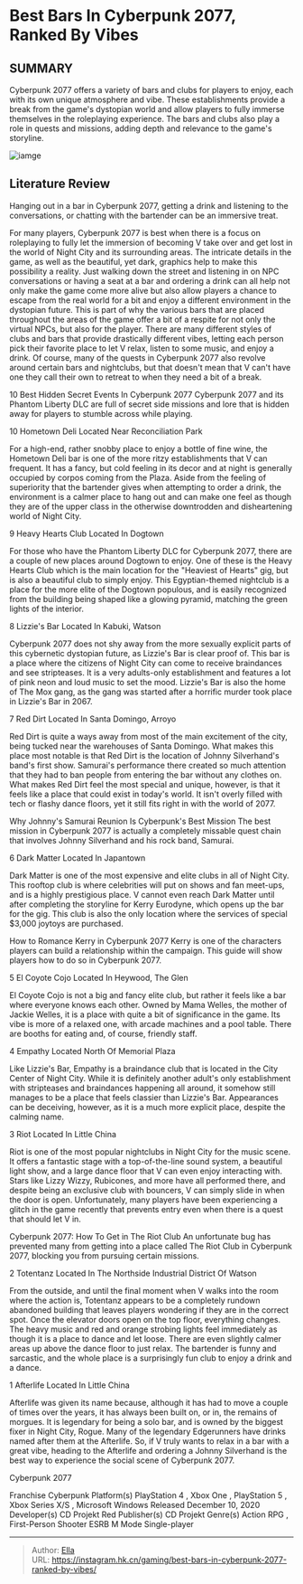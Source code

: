 # Best Bars In Cyberpunk 2077, Ranked By Vibes


## SUMMARY 


Cyberpunk 2077
 offers a variety of bars and clubs for players to enjoy, each with its own unique atmosphere and vibe. 
 These establishments provide a break from the game&#39;s dystopian world and allow players to fully immerse themselves in the roleplaying experience. 
 The bars and clubs also play a role in quests and missions, adding depth and relevance to the game&#39;s storyline. 

![iamge](https://static1.srcdn.com/wordpress/wp-content/uploads/2023/12/cyberpunk-2077-image-collage-of-bars.jpg)

## Literature Review

Hanging out in a bar in Cyberpunk 2077, getting a drink and listening to the conversations, or chatting with the bartender can be an immersive treat.




For many players, Cyberpunk 2077 is best when there is a focus on roleplaying to fully let the immersion of becoming V take over and get lost in the world of Night City and its surrounding areas. The intricate details in the game, as well as the beautiful, yet dark, graphics help to make this possibility a reality. Just walking down the street and listening in on NPC conversations or having a seat at a bar and ordering a drink can all help not only make the game come more alive but also allow players a chance to escape from the real world for a bit and enjoy a different environment in the dystopian future.
This is part of why the various bars that are placed throughout the areas of the game offer a bit of a respite for not only the virtual NPCs, but also for the player. There are many different styles of clubs and bars that provide drastically different vibes, letting each person pick their favorite place to let V relax, listen to some music, and enjoy a drink. Of course, many of the quests in Cyberpunk 2077 also revolve around certain bars and nightclubs, but that doesn&#39;t mean that V can&#39;t have one they call their own to retreat to when they need a bit of a break.
            
 
 10 Best Hidden Secret Events In Cyberpunk 2077 
Cyberpunk 2077 and its Phantom Liberty DLC are full of secret side missions and lore that is hidden away for players to stumble across while playing.












 








 10  Hometown Deli 
Located Near Reconciliation Park


 







For a high-end, rather snobby place to enjoy a bottle of fine wine, the Hometown Deli bar is one of the more ritzy establishments that V can frequent. It has a fancy, but cold feeling in its decor and at night is generally occupied by corpos coming from the Plaza. Aside from the feeling of superiority that the bartender gives when attempting to order a drink, the environment is a calmer place to hang out and can make one feel as though they are of the upper class in the otherwise downtrodden and disheartening world of Night City.





 9  Heavy Hearts Club 
Located In Dogtown
        

For those who have the Phantom Liberty DLC for Cyberpunk 2077, there are a couple of new places around Dogtown to enjoy. One of these is the Heavy Hearts Club which is the main location for the &#34;Heaviest of Hearts&#34; gig, but is also a beautiful club to simply enjoy. This Egyptian-themed nightclub is a place for the more elite of the Dogtown populous, and is easily recognized from the building being shaped like a glowing pyramid, matching the green lights of the interior.





 8  Lizzie&#39;s Bar 
Located In Kabuki, Watson
        

Cyberpunk 2077 does not shy away from the more sexually explicit parts of this cybernetic dystopian future, as Lizzie&#39;s Bar is clear proof of. This bar is a place where the citizens of Night City can come to receive braindances and see stripteases. It is a very adults-only establishment and features a lot of pink neon and loud music to set the mood. Lizzie&#39;s Bar is also the home of The Mox gang, as the gang was started after a horrific murder took place in Lizzie&#39;s Bar in 2067.





 7  Red Dirt 
Located In Santa Domingo, Arroyo
        

Red Dirt is quite a ways away from most of the main excitement of the city, being tucked near the warehouses of Santa Domingo. What makes this place most notable is that Red Dirt is the location of Johnny Silverhand&#39;s band&#39;s first show. Samurai&#39;s performance there created so much attention that they had to ban people from entering the bar without any clothes on. What makes Red Dirt feel the most special and unique, however, is that it feels like a place that could exist in today&#39;s world. It isn&#39;t overly filled with tech or flashy dance floors, yet it still fits right in with the world of 2077.
            
 
 Why Johnny&#39;s Samurai Reunion Is Cyberpunk&#39;s Best Mission 
The best mission in Cyberpunk 2077 is actually a completely missable quest chain that involves Johnny Silverhand and his rock band, Samurai.








 6  Dark Matter 
Located In Japantown
        

Dark Matter is one of the most expensive and elite clubs in all of Night City. This rooftop club is where celebrities will put on shows and fan meet-ups, and is a highly prestigious place. V cannot even reach Dark Matter until after completing the storyline for Kerry Eurodyne, which opens up the bar for the gig. This club is also the only location where the services of special $3,000 joytoys are purchased.
            
 
 How to Romance Kerry in Cyberpunk 2077 
Kerry is one of the characters players can build a relationship within the campaign. This guide will show players how to do so in Cyberpunk 2077.








 5  El Coyote Cojo 
Located In Heywood, The Glen
        

El Coyote Cojo is not a big and fancy elite club, but rather it feels like a bar where everyone knows each other. Owned by Mama Welles, the mother of Jackie Welles, it is a place with quite a bit of significance in the game. Its vibe is more of a relaxed one, with arcade machines and a pool table. There are booths for eating and, of course, friendly staff.





 4  Empathy 
Located North Of Memorial Plaza


 







Like Lizzie&#39;s Bar, Empathy is a braindance club that is located in the City Center of Night City. While it is definitely another adult&#39;s only establishment with stripteases and braindances happening all around, it somehow still manages to be a place that feels classier than Lizzie&#39;s Bar. Appearances can be deceiving, however, as it is a much more explicit place, despite the calming name.





 3  Riot 
Located In Little China


 







Riot is one of the most popular nightclubs in Night City for the music scene. It offers a fantastic stage with a top-of-the-line sound system, a beautiful light show, and a large dance floor that V can even enjoy interacting with. Stars like Lizzy Wizzy, Rubicones, and more have all performed there, and despite being an exclusive club with bouncers, V can simply slide in when the door is open. Unfortunately, many players have been experiencing a glitch in the game recently that prevents entry even when there is a quest that should let V in.
            
 
 Cyberpunk 2077: How To Get in The Riot Club 
An unfortunate bug has prevented many from getting into a place called The Riot Club in Cyberpunk 2077, blocking you from pursuing certain missions.








 2  Totentanz 
Located In The Northside Industrial District Of Watson
        

From the outside, and until the final moment when V walks into the room where the action is, Totentanz appears to be a completely rundown abandoned building that leaves players wondering if they are in the correct spot. Once the elevator doors open on the top floor, everything changes. The heavy music and red and orange strobing lights feel immediately as though it is a place to dance and let loose. There are even slightly calmer areas up above the dance floor to just relax. The bartender is funny and sarcastic, and the whole place is a surprisingly fun club to enjoy a drink and a dance.





 1  Afterlife 
Located In Little China
        

Afterlife was given its name because, although it has had to move a couple of times over the years, it has always been built on, or in, the remains of morgues. It is legendary for being a solo bar, and is owned by the biggest fixer in Night City, Rogue. Many of the legendary Edgerunners have drinks named after them at the Afterlife. So, if V truly wants to relax in a bar with a great vibe, heading to the Afterlife and ordering a Johnny Silverhand is the best way to experience the social scene of Cyberpunk 2077.
        


  Cyberpunk 2077  


  Franchise    Cyberpunk     Platform(s)    PlayStation 4 , Xbox One , PlayStation 5 , Xbox Series X/S , Microsoft Windows     Released    December 10, 2020     Developer(s)    CD Projekt Red     Publisher(s)    CD Projekt     Genre(s)    Action RPG , First-Person Shooter     ESRB    M     Mode    Single-player    



---

> Author: [Ella](https://instagram.hk.cn/)  
> URL: https://instagram.hk.cn/gaming/best-bars-in-cyberpunk-2077-ranked-by-vibes/  

